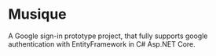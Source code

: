 # Musique
A Google sign-in prototype project, that fully supports google authentication with EntityFramework in C# Asp.NET Core.
